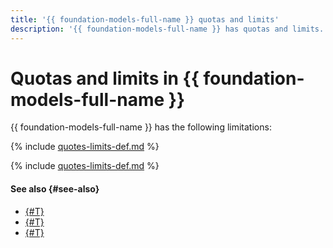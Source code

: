 ```yaml
---
title: '{{ foundation-models-full-name }} quotas and limits'
description: '{{ foundation-models-full-name }} has quotas and limits. For more information about the service limitations, read this article.'
---
```


# Quotas and limits in {{ foundation-models-full-name }}

{{ foundation-models-full-name }} has the following limitations:

{% include [quotes-limits-def.md](../../_includes/quotes-limits-def-without-ui.md) %}

{% include [quotes-limits-def.md](../../_includes/yandexgpt-limits.md) %}

#### See also {#see-also}

* [{#T}](../quickstart/yandexgpt.md)
* [{#T}](../quickstart/yandexart.md)
* [{#T}](../pricing.md)
